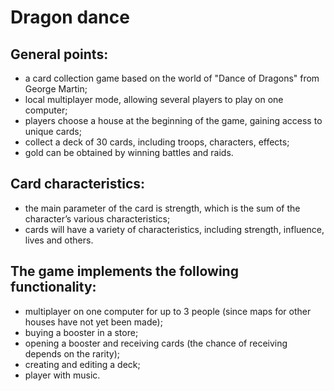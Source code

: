 # Dragon dance

## General points:

- a card collection game based on the world of "Dance of Dragons" from George Martin;
- local multiplayer mode, allowing several players to play on one computer;
- players choose a house at the beginning of the game, gaining access to unique cards;
- collect a deck of 30 cards, including troops, characters, effects;
- gold can be obtained by winning battles and raids.

## Card characteristics:

- the main parameter of the card is strength, which is the sum of the character’s various characteristics;
- cards will have a variety of characteristics, including strength, influence, lives and others.

## The game implements the following functionality:
- multiplayer on one computer for up to 3 people (since maps for other houses have not yet been made);
- buying a booster in a store;
- opening a booster and receiving cards (the chance of receiving depends on the rarity);
- creating and editing a deck;
- player with music.

